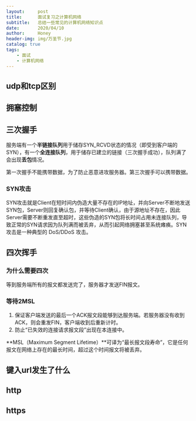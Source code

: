 ```yaml
---
layout:     post
title:      面试复习之计算机网络
subtitle:   总结一些常见的计算机网络知识点
date:       2020/04/10
author:     Honey				
header-img: img/万圣节.jpg
catalog: true 						
tags:
    - 面试
    - 计算机网络
---
```


## udp和tcp区别

## 拥塞控制

## 三次握手

服务端有一个**半链接队列**用于储存SYN_RCVD状态的情况（即受到客户端的SYN），有一个**全连接队列**，用于储存已建立的链接（三次握手成功），队列满了会出现**丢包**情况。

第一次握手不能携带数据，为了防止恶意进攻服务器。第三次握手可以携带数据。

### SYN攻击

SYN攻击就是Client在短时间内伪造大量不存在的IP地址，并向Server不断地发送SYN包，Server则回复确认包，并等待Client确认，由于源地址不存在，因此Server需要不断重发直至超时，这些伪造的SYN包将长时间占用未连接队列，导致正常的SYN请求因为队列满而被丢弃，从而引起网络拥塞甚至系统瘫痪。SYN 攻击是一种典型的 DoS/DDoS 攻击。

## 四次挥手

### 为什么需要四次

等到服务端所有的报文都发送完了，服务器才发送FIN报文。

### 等待2MSL

1. 保证客户端发送的最后一个ACK报文段能够到达服务端。若服务器没有收到ACK，则会重发FIN，客户端收到后重新计时。
2. 防止“已失效的连接请求报文段”出现在本连接中。

**MSL（Maximum Segment Lifetime）**可译为“最长报文段寿命”，它是任何报文在网络上存在的最长时间，超过这个时间报文将被丢弃。

## 键入url发生了什么

## http

## https
